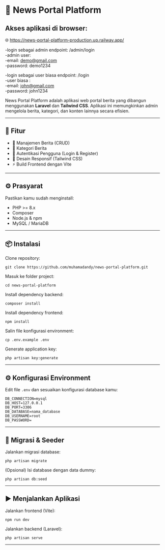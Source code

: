 # 📰 News Portal Platform


## Akses aplikasi di browser:  
🌐 https://news-portal-platform-production.up.railway.app/

-login sebagai admin endpoint: /admin/login<br/>
-admin user:<br/>
-email: demo@gmail.com<br/> 
-password: demo1234<br/>

-login sebagai user biasa endpoint: /login<br/>
-user biasa :<br/>
-email: john@gmail.com <br/> 
-password: john1234<br/>


News Portal Platform adalah aplikasi web portal berita yang dibangun menggunakan **Laravel** dan **Tailwind CSS**. Aplikasi ini memungkinkan admin mengelola berita, kategori, dan konten lainnya secara efisien.

---

## 🚀 Fitur

- 📝 Manajemen Berita (CRUD)
- 📂 Kategori Berita
- 🔐 Autentikasi Pengguna (Login & Register)
- 📱 Desain Responsif (Tailwind CSS)
- ⚡ Build Frontend dengan Vite

---

## ⚙️ Prasyarat

Pastikan kamu sudah menginstall:

- PHP >= 8.x
- Composer
- Node.js & npm
- MySQL / MariaDB

---

## 📦 Instalasi

Clone repository:

<pre><code>git clone https://github.com/muhamadandy/news-portal-platform.git</code></pre>

Masuk ke folder project:

<pre><code>cd news-portal-platform</code></pre>

Install dependency backend:

<pre><code>composer install</code></pre>

Install dependency frontend:

<pre><code>npm install</code></pre>

Salin file konfigurasi environment:

<pre><code>cp .env.example .env</code></pre>

Generate application key:

<pre><code>php artisan key:generate</code></pre>

---

## ⚙️ Konfigurasi Environment

Edit file `.env` dan sesuaikan konfigurasi database kamu:

<pre><code>DB_CONNECTION=mysql
DB_HOST=127.0.0.1
DB_PORT=3306
DB_DATABASE=nama_database
DB_USERNAME=root
DB_PASSWORD=
</code></pre>

---

## 🌱 Migrasi & Seeder

Jalankan migrasi database:

<pre><code>php artisan migrate</code></pre>

(Opsional) Isi database dengan data dummy:

<pre><code>php artisan db:seed</code></pre>

---

## ▶️ Menjalankan Aplikasi

Jalankan frontend (Vite):

<pre><code>npm run dev</code></pre>

Jalankan backend (Laravel):

<pre><code>php artisan serve</code></pre>
---

